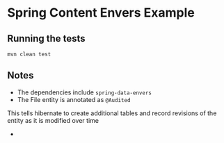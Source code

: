 # Spring Content Envers Example

## Running the tests

`mvn clean test`

## Notes
- The dependencies include `spring-data-envers`
- The File entity is annotated as `@Audited`

This tells hibernate to create additional tables and record revisions of the entity as it is modified over time

-  
